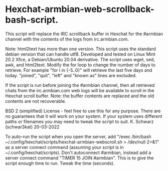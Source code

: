 # Hexchat-armbian-web-scrollback-bash-script.
This script will replace the IRC scrollback buffer in Hexchat for the #armbian channel with the contents of the logs from irc.armbian.com.

Note: html2text has more than one version. This script uses the standard debian version that can handle utf8. 
Developed and tested on Linux Mint 20.2 Xfce, a Debian/Ubuntu 20.04 derivative. The script uses wget, sed, awk, and html2text. 
Modify the for loop to change the number of days to retrieve. For example "for i in {-5..0}" will retrieve the last five days and today.
"joined", "quit", "left" and "known as" lines are excluded. 

If the script is run before joining the #armbian channel, then all retrieved chats from the irc.armbian.com web logs 
will be available to scroll in the Hexchat scroll buffer. Note: the buffer contents are replaced and the old contents are not recoverable.

BSD 2 (simplified) License - feel free to use this for any purpose. There are no guarantees that it will work on your system.
If your system uses different paths or filenames you may need to tweak the script to suit.
K. Schwarz (schwar3kat) 20-03-2022

To auto-run the script when you open the server, add "/exec /bin/bash ~/.config/hexchat/scripts/hexchat-armbian-webscroll.sh > /dev/null 2>&1" as a server connect command (assuming your script is in ~/.config/hexchat/scripts). Don't autoconnect #armbian, instead add a server connect command "TIMER 15 JOIN #armbian".  This is to give the script enough time to run.  Tweak the time (seconds).
